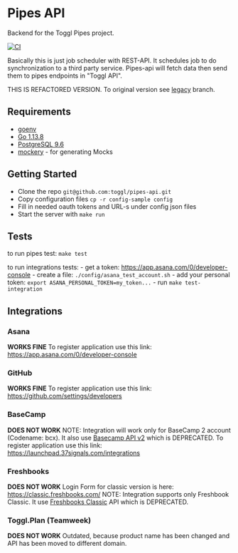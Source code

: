 # Pipes API

Backend for the Toggl Pipes project.

[![CI](https://github.com/toggl/pipes-api/workflows/CI/badge.svg)](https://github.com/toggl/pipes-api/actions?query=workflow%3ACI)

Basically this is just job scheduler with REST-API. 
It schedules job to do synchronization to a third party service.
Pipes-api will fetch data then send them to pipes endpoints in "Toggl API".

THIS IS REFACTORED VERSION. To original version see [legacy](https://github.com/toggl/pipes-api/tree/legacy) branch.

## Requirements

* [goenv](https://github.com/syndbg/goenv)
* [Go 1.13.8](http://golang.org/)
* [PostgreSQL 9.6](http://www.postgresql.org/)
* [mockery](https://github.com/syndbg/goenv) - for generating Mocks

## Getting Started

* Clone the repo `git@github.com:toggl/pipes-api.git`
* Copy configuration files `cp -r config-sample config`
* Fill in needed oauth tokens and URL-s under config json files
* Start the server with `make run`

## Tests
to run pipes test: `make test`

to run integrations tests:
	- get a token: https://app.asana.com/0/developer-console
	- create a file: `./config/asana_test_account.sh`
	- add your personal token: `export ASANA_PERSONAL_TOKEN=my_token...`
	- run `make test-integration`

## Integrations

### Asana

**WORKS FINE**
To register application use this link: https://app.asana.com/0/developer-console

### GitHub

**WORKS FINE**
To register application use this link: https://github.com/settings/developers

### BaseCamp

**DOES NOT WORK**
NOTE: Integration will work only for BaseCamp 2 account (Codename: bcx). It also use [Basecamp API v2](https://github.com/basecamp/bcx-api/) which is DEPRECATED.
To register application use this link: https://launchpad.37signals.com/integrations

### Freshbooks

**DOES NOT WORK**
Login Form for classic version is here: https://classic.freshbooks.com/
NOTE: Integration supports only Freshbook Classic. It use [Freshbooks Classic](https://www.freshbooks.com/classic-api) API which is DEPRECATED.

### Toggl.Plan (Teamweek)

**DOES NOT WORK**
Outdated, because product name has been changed and API has been moved to different domain.

